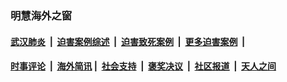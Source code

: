 
### 明慧海外之窗

####  [武汉肺炎](indexes/365.md?t=07150601) &nbsp;|&nbsp;  [迫害案例综述](indexes/328.md?t=07150601) &nbsp;|&nbsp; [迫害致死案例](indexes/277.md?t=07150601)  &nbsp;|&nbsp; [更多迫害案例](indexes/81.md?t=07150601)  &nbsp;|&nbsp; 
####  [时事评论](indexes/19.md?t=07150601) &nbsp;|&nbsp; [海外简讯](indexes/245.md?t=07150601)&nbsp;|&nbsp;  [社会支持](indexes/140.md?t=07150601) &nbsp;|&nbsp; [褒奖决议](indexes/282.md?t=07150601) &nbsp;|&nbsp; [社区报道](indexes/91.md?t=07150601)  &nbsp;|&nbsp; [天人之间](indexes/78.md?t=07150601) 

